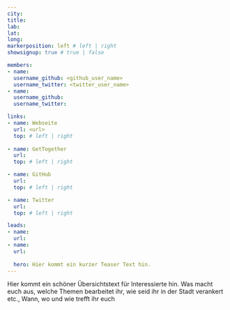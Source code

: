 ```yaml
---
city: 
title:
lab: 
lat: 
long:
markerposition: left # left | right
showsignup: true # true | false

members:
- name: 
  username_github: <github_user_name>
  username_twitter: <twitter_user_name>
- name: 
  username_github:
  username_twitter:

links:
- name: Webseite
  url: <url>
  top: # left | right
  
- name: GetTogether
  url:
  top: # left | right

- name: GitHub
  url: 
  top: # left | right

- name: Twitter
  url: 
  top: # left | right

leads:
- name:
  url: 
- name: 
  url:
  
  hero: Hier kommt ein kurzer Teaser Text hin.  
---
```


Hier kommt ein schöner Übersichtstext für Interessierte hin. Was macht euch aus, welche Themen bearbeitet ihr, wie seid ihr in der Stadt verankert etc., Wann, wo und wie trefft ihr euch

